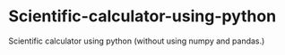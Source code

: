 # Scientific-calculator-using-python
Scientific calculator using python (without using numpy and pandas.)
